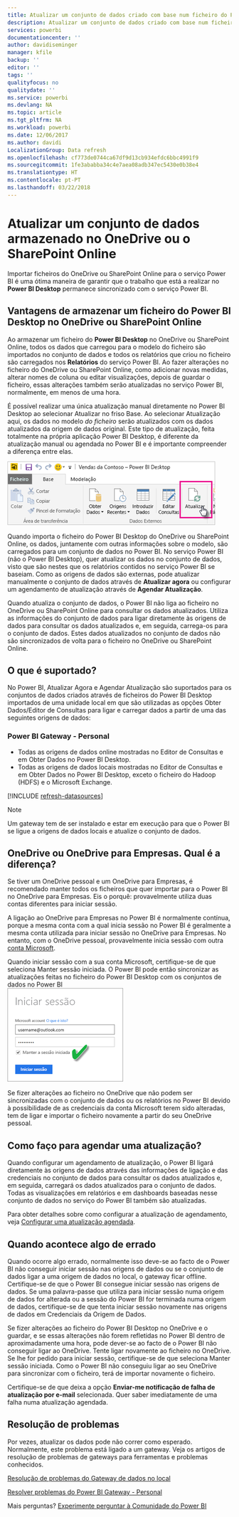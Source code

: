 ```yaml
---
title: Atualizar um conjunto de dados criado com base num ficheiro do Power BI Desktop no OneDrive ou SharePoint Online
description: Atualizar um conjunto de dados criado com base num ficheiro do Power BI Desktop no OneDrive ou SharePoint Online
services: powerbi
documentationcenter: ''
author: davidiseminger
manager: kfile
backup: ''
editor: ''
tags: ''
qualityfocus: no
qualitydate: ''
ms.service: powerbi
ms.devlang: NA
ms.topic: article
ms.tgt_pltfrm: NA
ms.workload: powerbi
ms.date: 12/06/2017
ms.author: davidi
LocalizationGroup: Data refresh
ms.openlocfilehash: cf773de0744ca67df9d13cb934efdc6bbc4991f9
ms.sourcegitcommit: 1fe3ababba34c4e7aea08adb347ec5430e0b38e4
ms.translationtype: HT
ms.contentlocale: pt-PT
ms.lasthandoff: 03/22/2018
---
```

# <a name="refresh-a-dataset-stored-on-onedrive-or-sharepoint-online"></a>Atualizar um conjunto de dados armazenado no OneDrive ou o SharePoint Online
Importar ficheiros do OneDrive ou SharePoint Online para o serviço Power BI é uma ótima maneira de garantir que o trabalho que está a realizar no **Power BI Desktop** permanece sincronizado com o serviço Power BI.

## <a name="advantages-of-storing-a-power-bi-desktop-file-on-onedrive-or-sharepoint-online"></a>Vantagens de armazenar um ficheiro do Power BI Desktop no OneDrive ou SharePoint Online
Ao armazenar um ficheiro do **Power BI Desktop** no OneDrive ou SharePoint Online, todos os dados que carregou para o modelo do ficheiro são importados no conjunto de dados e todos os relatórios que criou no ficheiro são carregados nos **Relatórios** do serviço Power BI. Ao fazer alterações no ficheiro do OneDrive ou SharePoint Online, como adicionar novas medidas, alterar nomes de coluna ou editar visualizações, depois de guardar o ficheiro, essas alterações também serão atualizadas no serviço Power BI, normalmente, em menos de uma hora.

É possível realizar uma única atualização manual diretamente no Power BI Desktop ao selecionar Atualizar no friso Base. Ao selecionar Atualização aqui, os dados no modelo *do ficheiro* serão atualizados com os dados atualizados da origem de dados original. Este tipo de atualização, feita totalmente na própria aplicação Power BI Desktop, é diferente da atualização manual ou agendada no Power BI e é importante compreender a diferença entre elas.

![](media/refresh-desktop-file-onedrive/pbix-refresh.png)

Quando importa o ficheiro do Power BI Desktop do OneDrive ou SharePoint Online, os dados, juntamente com outras informações sobre o modelo, são carregados para um conjunto de dados no Power BI. No serviço Power BI (não o Power BI Desktop), quer atualizar os dados no conjunto de dados, visto que são nestes que os relatórios contidos no serviço Power BI se baseiam. Como as origens de dados são externas, pode atualizar manualmente o conjunto de dados através de **Atualizar agora** ou configurar um agendamento de atualização através de **Agendar Atualização**.

Quando atualiza o conjunto de dados, o Power BI não liga ao ficheiro no OneDrive ou SharePoint Online para consultar os dados atualizados. Utiliza as informações do conjunto de dados para ligar diretamente às origens de dados para consultar os dados atualizados e, em seguida, carrega-os para o conjunto de dados. Estes dados atualizados no conjunto de dados não são sincronizados de volta para o ficheiro no OneDrive ou SharePoint Online.

## <a name="whats-supported"></a>O que é suportado?
No Power BI, Atualizar Agora e Agendar Atualização são suportados para os conjuntos de dados criados através de ficheiros do Power BI Desktop importados de uma unidade local em que são utilizadas as opções Obter Dados/Editor de Consultas para ligar e carregar dados a partir de uma das seguintes origens de dados:

### <a name="power-bi-gateway---personal"></a>Power BI Gateway - Personal
* Todas as origens de dados online mostradas no Editor de Consultas e em Obter Dados no Power BI Desktop.
* Todas as origens de dados locais mostradas no Editor de Consultas e em Obter Dados no Power BI Desktop, exceto o ficheiro do Hadoop (HDFS) e o Microsoft Exchange.

<!-- Refresh Data sources-->
[!INCLUDE [refresh-datasources](./includes/refresh-datasources.md)]

> [!NOTE]
> Um gateway tem de ser instalado e estar em execução para que o Power BI se ligue a origens de dados locais e atualize o conjunto de dados.
> 
> 

## <a name="onedrive-or-onedrive-for-business-whats-the-difference"></a>OneDrive ou OneDrive para Empresas. Qual é a diferença?
Se tiver um OneDrive pessoal e um OneDrive para Empresas, é recomendado manter todos os ficheiros que quer importar para o Power BI no OneDrive para Empresas. Eis o porquê: provavelmente utiliza duas contas diferentes para iniciar sessão.

A ligação ao OneDrive para Empresas no Power BI é normalmente contínua, porque a mesma conta com a qual inicia sessão no Power BI é geralmente a mesma conta utilizada para iniciar sessão no OneDrive para Empresas. No entanto, com o OneDrive pessoal, provavelmente inicia sessão com outra [conta Microsoft](http://www.microsoft.com/account/default.aspx).

Quando iniciar sessão com a sua conta Microsoft, certifique-se de que seleciona Manter sessão iniciada. O Power BI pode então sincronizar as atualizações feitas no ficheiro do Power BI Desktop com os conjuntos de dados no Power BI  
    ![](media/refresh-desktop-file-onedrive/refresh_signin_keepmesignedin.png)

Se fizer alterações ao ficheiro no OneDrive que não podem ser sincronizadas com o conjunto de dados ou os relatórios no Power BI devido à possibilidade de as credenciais da conta Microsoft terem sido alteradas, tem de ligar e importar o ficheiro novamente a partir do seu OneDrive pessoal.

## <a name="how-do-i-schedule-refresh"></a>Como faço para agendar uma atualização?
Quando configurar um agendamento de atualização, o Power BI ligará diretamente às origens de dados através das informações de ligação e das credenciais no conjunto de dados para consultar os dados atualizados e, em seguida, carregará os dados atualizados para o conjunto de dados. Todas as visualizações em relatórios e em dashboards baseadas nesse conjunto de dados no serviço do Power BI também são atualizadas.

Para obter detalhes sobre como configurar a atualização de agendamento, veja [Configurar uma atualização agendada](refresh-scheduled-refresh.md).

## <a name="when-things-go-wrong"></a>Quando acontece algo de errado
Quando ocorre algo errado, normalmente isso deve-se ao facto de o Power BI não conseguir iniciar sessão nas origens de dados ou se o conjunto de dados ligar a uma origem de dados no local, o gateway ficar offline. Certifique-se de que o Power BI consegue iniciar sessão nas origens de dados. Se uma palavra-passe que utiliza para iniciar sessão numa origem de dados for alterada ou a sessão do Power BI for terminada numa origem de dados, certifique-se de que tenta iniciar sessão novamente nas origens de dados em Credenciais da Origem de Dados.

Se fizer alterações ao ficheiro do Power BI Desktop no OneDrive e o guardar, e se essas alterações não forem refletidas no Power BI dentro de aproximadamente uma hora, pode dever-se ao facto de o Power BI não conseguir ligar ao OneDrive. Tente ligar novamente ao ficheiro no OneDrive. Se lhe for pedido para iniciar sessão, certifique-se de que seleciona Manter sessão iniciada. Como o Power BI não conseguiu ligar ao seu OneDrive para sincronizar com o ficheiro, terá de importar novamente o ficheiro.

Certifique-se de que deixa a opção **Enviar-me notificação de falha de atualização por e-mail** selecionada. Quer saber imediatamente de uma falha numa atualização agendada.

## <a name="troubleshooting"></a>Resolução de problemas
Por vezes, atualizar os dados pode não correr como esperado. Normalmente, este problema está ligado a um gateway. Veja os artigos de resolução de problemas de gateways para ferramentas e problemas conhecidos.

[Resolução de problemas do Gateway de dados no local](service-gateway-onprem-tshoot.md)

[Resolver problemas do Power BI Gateway - Personal](service-admin-troubleshooting-power-bi-personal-gateway.md)

Mais perguntas? [Experimente perguntar à Comunidade do Power BI](http://community.powerbi.com/)


